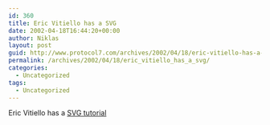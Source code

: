 ```yaml
---
id: 360
title: Eric Vitiello has a SVG
date: 2002-04-18T16:44:20+00:00
author: Niklas
layout: post
guid: http://www.protocol7.com/archives/2002/04/18/eric-vitiello-has-a-svg/
permalink: /archives/2002/04/18/eric_vitiello_has_a_svg/
categories:
  - Uncategorized
tags:
  - Uncategorized
---
```

<div class='microid-9c99fe05797b2b667ef16d1fb80c2c0cd658be92'>
  <p>
    Eric Vitiello has a <a href="http://www.digital-web.com/tutorials/">SVG tutorial</a>
  </p>
</div>